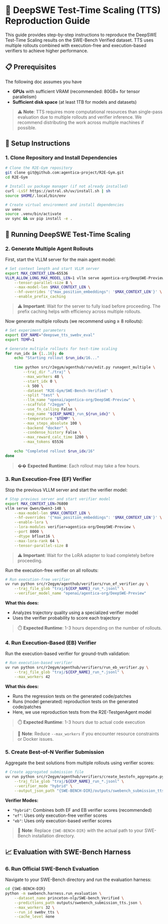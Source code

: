 # 🔬 DeepSWE Test-Time Scaling (TTS) Reproduction Guide

This guide provides step-by-step instructions to reproduce the DeepSWE Test-Time Scaling results on the SWE-Bench Verified dataset. TTS uses multiple rollouts combined with execution-free and execution-based verifiers to achieve higher performance.

## 📋 Prerequisites

The following doc assumes you have

- **GPUs** with sufficient VRAM (recommended: 80GB+ for tensor parallelism)
- **Sufficient disk space** (at least 1TB for models and datasets)

> ⚠️ **Note**: TTS requires more computational resources than single-pass evaluation due to multiple rollouts and verifier inference. We recommend distributing the work across multiple machines if possible.

## 🚀 Setup Instructions

### 1. Clone Repository and Install Dependencies

```bash
# Clone the R2E-Gym repository
git clone git@github.com:agentica-project/R2E-Gym.git
cd R2E-Gym

# Install uv package manager (if not already installed)
curl -LsSf https://astral.sh/uv/install.sh | sh
source $HOME/.local/bin/env

# Create virtual environment and install dependencies
uv venv
source .venv/bin/activate
uv sync && uv pip install -e .
```


## 🤖 Running DeepSWE Test-Time Scaling

### 2. Generate Multiple Agent Rollouts

First, start the VLLM server for the main agent model:

```bash
# Set context length and start VLLM server
export MAX_CONTEXT_LEN=65536
VLLM_ALLOW_LONG_MAX_MODEL_LEN=1 vllm serve agentica-org/DeepSWE-Preview \
    --tensor-parallel-size 8 \
    --max-model-len $MAX_CONTEXT_LEN \
    --hf-overrides '{"max_position_embeddings": '$MAX_CONTEXT_LEN'}' \
    --enable_prefix_caching
```

> ⚠️ **Important**: Wait for the server to fully load before proceeding. The prefix caching helps with efficiency across multiple rollouts.

Now generate multiple rollouts (we recommend using ≥ 8 rollouts):

```bash
# Set experiment parameters
export EXP_NAME="deepswe_tts_swebv_eval"
export TEMP=1

# Generate multiple rollouts for test-time scaling
for run_idx in {1..16}; do
    echo "Starting rollout $run_idx/16..."
    
    time python src/r2egym/agenthub/run/edit.py runagent_multiple \
        --traj_dir "./traj" \
        --max_workers 48 \
        --start_idx 0 \
        --k 500 \
        --dataset "R2E-Gym/SWE-Bench-Verified" \
        --split "test" \
        --llm_name "openai/agentica-org/DeepSWE-Preview" \
        --scaffold "r2egym" \
        --use_fn_calling False \
        --exp_name "${EXP_NAME}_run_${run_idx}" \
        --temperature "$TEMP" \
        --max_steps_absolute 100 \
        --backend "docker" \
        --condense_history False \
        --max_reward_calc_time 1200 \
        --max_tokens 65536
        
    echo "Completed rollout $run_idx/16"
done
```

> �� **Expected Runtime**: Each rollout may take a few hours. 

### 3. Run Execution-Free (EF) Verifier

Stop the previous VLLM server and start the verifier model:

```bash
# Stop previous server and start verifier model
export MAX_CONTEXT_LEN=76800
vllm serve Qwen/Qwen3-14B \
    --max-model-len $MAX_CONTEXT_LEN \
    --hf-overrides '{"max_position_embeddings": '$MAX_CONTEXT_LEN'}' \
    --enable-lora \
    --lora-modules verifier=agentica-org/DeepSWE-Preview \
    --port 8000 \
    --dtype bfloat16 \
    --max-lora-rank 64 \
    --tensor-parallel-size 8
```

> ⚠️ **Important**: Wait for the LoRA adapter to load completely before proceeding.

Run the execution-free verifier on all rollouts:

```bash
# Run execution-free verifier
uv run python src/r2egym/agenthub/verifiers/run_ef_verifier.py \
    --traj_file_glob "traj/${EXP_NAME}_run_*.jsonl" \
    --verifier_model_name "openai/agentica-org/DeepSWE-Preview"
```

**What this does:**
- Analyzes trajectory quality using a specialized verifier model
- Uses the verifier probability to score each trajectory


> ⏱️ **Expected Runtime**: 1-3 hours depending on the number of rollouts.

### 4. Run Execution-Based (EB) Verifier

Run the execution-based verifier for ground-truth validation:

```bash
# Run execution-based verifier
uv run python src/r2egym/agenthub/verifiers/run_eb_verifier.py \
    --traj_file_glob "traj/${EXP_NAME}_run_*.jsonl" \
    --max_workers 42
```

**What this does:**
- Runs the regression tests on the generated code/patches
- Runs (model generated) reproduction tests on the generated code/patches
- Here, we use reproduction tests from the R2E-TestgenAgent model 

> ⏱️ **Expected Runtime**: 1-3 hours due to actual code execution 

> 🔧 **Note**: Reduce `--max_workers` if you encounter resource constraints or Docker issues.

### 5. Create Best-of-N Verifier Submission

Aggregate the best solutions from multiple rollouts using verifier scores:

```bash
# Create aggregated submission file
uv run python src/r2egym/agenthub/verifiers/create_bestofn_aggregate.py \
    --traj_file_glob "traj/${EXP_NAME}_run_*.jsonl" \
    --verifier_mode "hybrid" \
    --output_json_path "{SWE-BENCH-DIR}/outputs/swebench_submission_tts.json"
```

**Verifier Modes:**
- `"hybrid"`: Combines both EF and EB verifier scores (recommended)
- `"ef"`: Uses only execution-free verifier scores
- `"eb"`: Uses only execution-based verifier scores

> 🔧 **Note**: Replace `{SWE-BENCH-DIR}` with the actual path to your SWE-Bench installation directory.

## 📈 Evaluation with SWE-Bench Harness

### 6. Run Official SWE-Bench Evaluation

Navigate to your SWE-Bench directory and run the evaluation harness:

```bash
cd {SWE-BENCH-DIR}
python -m swebench.harness.run_evaluation \
    --dataset_name princeton-nlp/SWE-bench_Verified \
    --predictions_path outputs/swebench_submission_tts.json \
    --max_workers 32 \
    --run_id swebv_tts \
    --cache_level none
```

